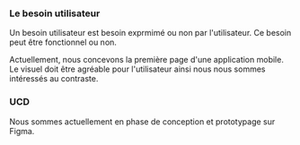 ### Le besoin utilisateur

Un besoin utilisateur est besoin exprmimé ou non par l'utilisateur. Ce besoin peut être fonctionnel ou non.

Actuellement, nous concevons la première page d'une application mobile. Le visuel doit être agréable pour l'utilisateur ainsi nous nous sommes intéressés au contraste.

### UCD

Nous sommes actuellement en phase de conception et prototypage sur Figma.
